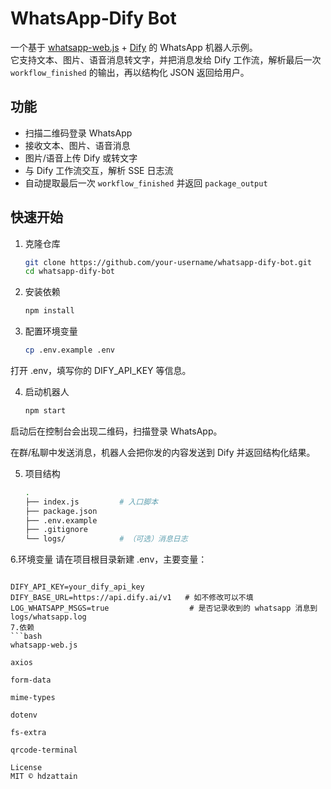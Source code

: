 # WhatsApp‑Dify Bot

一个基于 [whatsapp-web.js](https://github.com/pedroslopez/whatsapp-web.js) + [Dify](https://dify.ai) 的 WhatsApp 机器人示例。  
它支持文本、图片、语音消息转文字，并把消息发给 Dify 工作流，解析最后一次 `workflow_finished` 的输出，再以结构化 JSON 返回给用户。

## 功能

- 扫描二维码登录 WhatsApp  
- 接收文本、图片、语音消息  
- 图片/语音上传 Dify 或转文字  
- 与 Dify 工作流交互，解析 SSE 日志流  
- 自动提取最后一次 `workflow_finished` 并返回 `package_output`

## 快速开始

1. 克隆仓库  
   ```bash
   git clone https://github.com/your‑username/whatsapp‑dify‑bot.git
   cd whatsapp‑dify‑bot
2. 安装依赖

   ```bash
   npm install
3. 配置环境变量

   ```bash
   cp .env.example .env
打开 .env，填写你的 DIFY_API_KEY 等信息。

4. 启动机器人

   ```bash
   npm start
启动后在控制台会出现二维码，扫描登录 WhatsApp。

在群/私聊中发送消息，机器人会把你发的内容发送到 Dify 并返回结构化结果。

5. 项目结构
   ```bash
   .
   ├── index.js         # 入口脚本
   ├── package.json
   ├── .env.example
   ├── .gitignore
   └── logs/            # （可选）消息日志
6.环境变量
请在项目根目录新建 .env，主要变量：

   ```dotenv
   
   DIFY_API_KEY=your_dify_api_key
   DIFY_BASE_URL=https://api.dify.ai/v1   # 如不修改可以不填
   LOG_WHATSAPP_MSGS=true                  # 是否记录收到的 whatsapp 消息到 logs/whatsapp.log
7.依赖
   ```bash
   whatsapp-web.js
   
   axios
   
   form-data
   
   mime-types
   
   dotenv
   
   fs-extra
   
   qrcode-terminal

License
MIT © hdzattain

